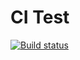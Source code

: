 # CI Test

[![Build status](https://ci.appveyor.com/api/projects/status/cugdl2cdmvd4gnhg?svg=true)](https://ci.appveyor.com/project/IgorKoliberskiy/ajs-for-in)